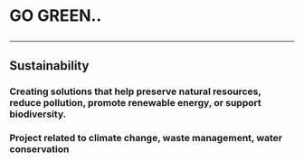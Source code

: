 # GO GREEN..<hr>

## Sustainability 
### Creating solutions that help preserve natural resources, reduce pollution, promote renewable energy, or support biodiversity. 
### Project related to climate change, waste management, water conservation

